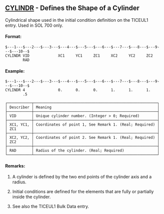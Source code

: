 ## [CYLINDR](https://help.hexagonmi.com/bundle/MSC_Nastran_2022.4/page/Nastran_Combined_Book/qrg/bulkc2/TOC.CYLINDR.xhtml) - Defines the Shape of a Cylinder

Cylindrical shape used in the initial condition definition on the TICEUL1 entry. Used in SOL 700 only.

#### Format:

```nastran
$---1---$---2---$---3---$---4---$---5---$---6---$---7---$---8---$---9---$---10--$
CYLINDR VID             XC1     YC1     ZC1     XC2     YC2     ZC2             
        RAD                                                                     
```
#### Example:

```nastran
$---1---$---2---$---3---$---4---$---5---$---6---$---7---$---8---$---9---$---10--$
CYLINDR 4               0.      0.      0.      1.      1.      1.              
        .5                                                                      
```
```text
┌───────────┬────────────────────────────────────────────────────────┐
│ Describer │ Meaning                                                │
├───────────┼────────────────────────────────────────────────────────┤
│ VID       │ Unique cylinder number. (Integer > 0; Required)        │
├───────────┼────────────────────────────────────────────────────────┤
│ XC1, YC1, │ Coordinates of point 1, See Remark 1. (Real; Required) │
│ ZC1       │                                                        │
├───────────┼────────────────────────────────────────────────────────┤
│ XC2, YC2, │ Coordinates of point 2. See Remark 1. (Real; Required) │
│ ZC2       │                                                        │
├───────────┼────────────────────────────────────────────────────────┤
│ RAD       │ Radius of the cylinder. (Real; Required)               │
└───────────┴────────────────────────────────────────────────────────┘
```
#### Remarks:

1. A cylinder is defined by the two end points of the cylinder axis and a radius.

2. Initial conditions are defined for the elements that are fully or partially inside the cylinder.

3. See also the TICEUL1 Bulk Data entry.

